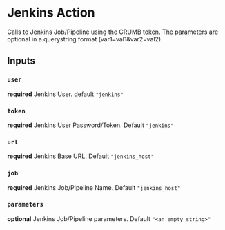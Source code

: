 # Jenkins Action
Calls to Jenkins Job/Pipeline using the CRUMB token. The parameters are optional in a querystring format (var1=val1&var2=val2)

## Inputs
### `user`
**required** Jenkins User. default `"jenkins"`
### `token`
**required** Jenkins User Password/Token. Default `"jenkins"`
### `url`
**required** Jenkins Base URL. Default `"jenkins_host"`
### `job`
**required** Jenkins Job/Pipeline Name. Default `"jenkins_host"`
### `parameters`
**optional** Jenkins Job/Pipeline parameters. Default `"<an empty string>"`

